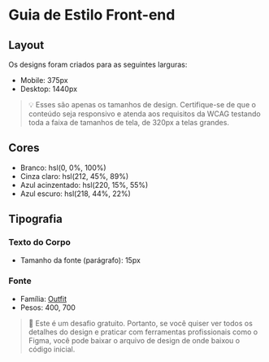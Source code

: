 # Guia de Estilo Front-end

## Layout

Os designs foram criados para as seguintes larguras:

- Mobile: 375px
- Desktop: 1440px

> 💡 Esses são apenas os tamanhos de design. Certifique-se de que o conteúdo seja responsivo e atenda aos requisitos da WCAG testando toda a faixa de tamanhos de tela, de 320px a telas grandes.

## Cores

- Branco: hsl(0, 0%, 100%)
- Cinza claro: hsl(212, 45%, 89%)
- Azul acinzentado: hsl(220, 15%, 55%)
- Azul escuro: hsl(218, 44%, 22%)

## Tipografia

### Texto do Corpo

- Tamanho da fonte (parágrafo): 15px

### Fonte

- Família: [Outfit](https://fonts.google.com/specimen/Outfit)
- Pesos: 400, 700

> 💎 Este é um desafio gratuito. Portanto, se você quiser ver todos os detalhes do design e praticar com ferramentas profissionais como o Figma, você pode baixar o arquivo de design de onde baixou o código inicial.